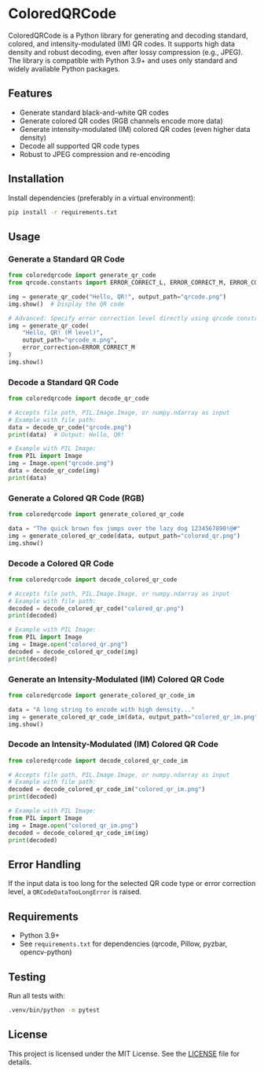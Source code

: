 # ColoredQRCode

ColoredQRCode is a Python library for generating and decoding standard, colored, and intensity-modulated (IM) QR codes. It supports high data density and robust decoding, even after lossy compression (e.g., JPEG). The library is compatible with Python 3.9+ and uses only standard and widely available Python packages.

## Features

- Generate standard black-and-white QR codes
- Generate colored QR codes (RGB channels encode more data)
- Generate intensity-modulated (IM) colored QR codes (even higher data density)
- Decode all supported QR code types
- Robust to JPEG compression and re-encoding

## Installation

Install dependencies (preferably in a virtual environment):

```sh
pip install -r requirements.txt
```

## Usage

### Generate a Standard QR Code

```python
from coloredqrcode import generate_qr_code
from qrcode.constants import ERROR_CORRECT_L, ERROR_CORRECT_M, ERROR_CORRECT_Q, ERROR_CORRECT_H

img = generate_qr_code("Hello, QR!", output_path="qrcode.png")
img.show()  # Display the QR code

# Advanced: Specify error correction level directly using qrcode constants
img = generate_qr_code(
    "Hello, QR! (M level)",
    output_path="qrcode_m.png",
    error_correction=ERROR_CORRECT_M
)
img.show()
```

### Decode a Standard QR Code

```python
from coloredqrcode import decode_qr_code

# Accepts file path, PIL.Image.Image, or numpy.ndarray as input
# Example with file path:
data = decode_qr_code("qrcode.png")
print(data)  # Output: Hello, QR!

# Example with PIL Image:
from PIL import Image
img = Image.open("qrcode.png")
data = decode_qr_code(img)
print(data)
```

### Generate a Colored QR Code (RGB)

```python
from coloredqrcode import generate_colored_qr_code

data = "The quick brown fox jumps over the lazy dog 1234567890!@#"
img = generate_colored_qr_code(data, output_path="colored_qr.png")
img.show()
```

### Decode a Colored QR Code

```python
from coloredqrcode import decode_colored_qr_code

# Accepts file path, PIL.Image.Image, or numpy.ndarray as input
# Example with file path:
decoded = decode_colored_qr_code("colored_qr.png")
print(decoded)

# Example with PIL Image:
from PIL import Image
img = Image.open("colored_qr.png")
decoded = decode_colored_qr_code(img)
print(decoded)
```

### Generate an Intensity-Modulated (IM) Colored QR Code

```python
from coloredqrcode import generate_colored_qr_code_im

data = "A long string to encode with high density..."
img = generate_colored_qr_code_im(data, output_path="colored_qr_im.png")
img.show()
```

### Decode an Intensity-Modulated (IM) Colored QR Code

```python
from coloredqrcode import decode_colored_qr_code_im

# Accepts file path, PIL.Image.Image, or numpy.ndarray as input
# Example with file path:
decoded = decode_colored_qr_code_im("colored_qr_im.png")
print(decoded)

# Example with PIL Image:
from PIL import Image
img = Image.open("colored_qr_im.png")
decoded = decode_colored_qr_code_im(img)
print(decoded)
```

## Error Handling

If the input data is too long for the selected QR code type or error correction level, a `QRCodeDataTooLongError` is raised.

## Requirements

- Python 3.9+
- See `requirements.txt` for dependencies (qrcode, Pillow, pyzbar, opencv-python)

## Testing

Run all tests with:

```sh
.venv/bin/python -m pytest
```

## License

This project is licensed under the MIT License. See the [LICENSE](LICENSE) file for details.
